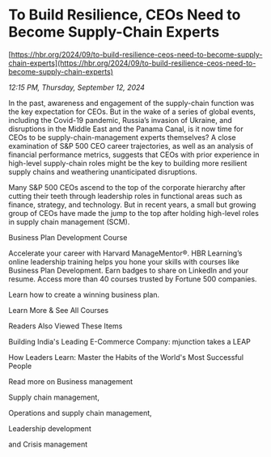 # To Build Resilience, CEOs Need to Become Supply-Chain Experts

[https://hbr.org/2024/09/to-build-resilience-ceos-need-to-become-supply-chain-experts](https://hbr.org/2024/09/to-build-resilience-ceos-need-to-become-supply-chain-experts)

*12:15 PM, Thursday, September 12, 2024*

In the past, awareness and engagement of the supply-chain function was the key expectation for CEOs. But in the wake of a series of global events, including the Covid-19 pandemic, Russia’s invasion of Ukraine, and disruptions in the Middle East and the Panama Canal, is it now time for CEOs to be supply-chain-management experts themselves? A close examination of S&P 500 CEO career trajectories, as well as an analysis of financial performance metrics, suggests that CEOs with prior experience in high-level supply-chain roles might be the key to building more resilient supply chains and weathering unanticipated disruptions.

Many S&P 500 CEOs ascend to the top of the corporate hierarchy after cutting their teeth through leadership roles in functional areas such as finance, strategy, and technology. But in recent years, a small but growing group of CEOs have made the jump to the top after holding high-level roles in supply chain management (SCM).

Business Plan Development Course

Accelerate your career with Harvard ManageMentor®. HBR Learning’s online leadership training helps you hone your skills with courses like Business Plan Development. Earn badges to share on LinkedIn and your resume. Access more than 40 courses trusted by Fortune 500 companies.

Learn how to create a winning business plan.

Learn More & See All Courses

Readers Also Viewed These Items

Building India's Leading E-Commerce Company: mjunction takes a LEAP

How Leaders Learn: Master the Habits of the World's Most Successful People

Read more on Business management

Supply chain management,

Operations and supply chain management,

Leadership development

and Crisis management

